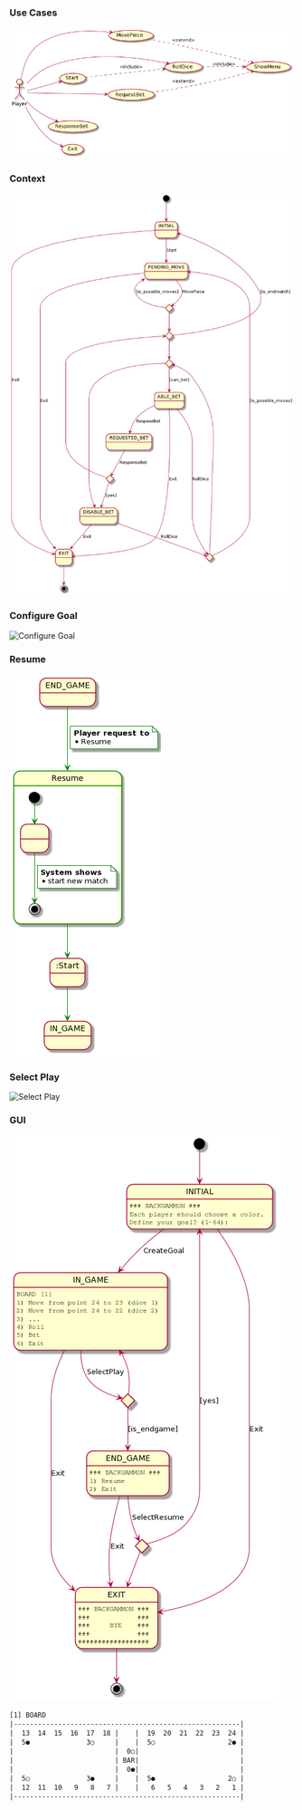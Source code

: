 ### Use Cases

![Use Cases](/rup/usecase/use_cases.png)

### Context

![Context](/rup/context/context.png)

### Configure Goal
![Configure Goal](/rup/usecase/configure_goal.png)

### Resume 
![Resume](/rup/usecase/resume.png)

### Select Play 
![Select Play](/rup/usecase/select_play.png)

### GUI

![GUI](/rup/context/gui.png)

```
[1] BOARD
|--------------------------------------------------------|
|  13  14  15  16  17  18 |    |  19  20  21  22  23  24 |
|  5●              3○     |    |  5○                  2● |
|                         |  0○|                         |
|                         | BAR|                         |
|                         |  0●|                         |
|  5○              3●     |    |  5●                  2○ |
|  12  11  10   9   8   7 |    |   6   5   4   3   2   1 |
|--------------------------------------------------------|
```